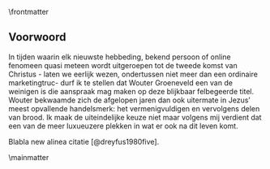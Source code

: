 \frontmatter

## Voorwoord

In tijden waarin elk nieuwste hebbeding, bekend persoon of online fenomeen quasi meteen wordt uitgeroepen tot de tweede komst van Christus - laten we eerlijk wezen, ondertussen niet meer dan een ordinaire marketingtruc- durf ik te stellen dat Wouter Groeneveld een van de weinigen is die aanspraak mag maken op deze blijkbaar felbegeerde titel. Wouter bekwaamde zich de afgelopen jaren dan ook uitermate in Jezus’ meest opvallende handelsmerk: het vermenigvuldigen en vervolgens delen van brood. Ik maak de uiteindelijke keuze niet maar volgens mij verdient dat een van de meer luxueuzere plekken in wat er ook na dit leven komt.

Blabla new alinea citatie [@dreyfus1980five].

\mainmatter
